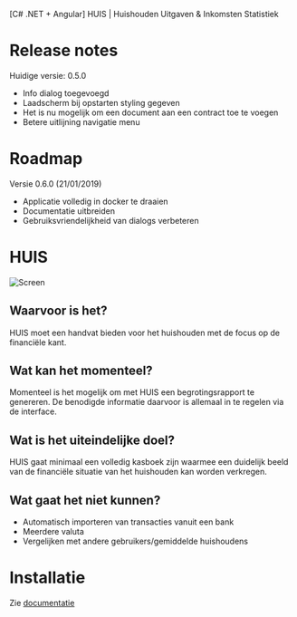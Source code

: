 [C# .NET + Angular] HUIS | Huishouden Uitgaven & Inkomsten Statistiek

# Release notes
Huidige versie: 0.5.0
- Info dialog toegevoegd
- Laadscherm bij opstarten styling gegeven
- Het is nu mogelijk om een document aan een contract toe te voegen
- Betere uitlijning navigatie menu

# Roadmap
Versie 0.6.0 (21/01/2019)
- Applicatie volledig in docker te draaien
- Documentatie uitbreiden
- Gebruiksvriendelijkheid van dialogs verbeteren

# HUIS
![Screen](https://raw.github.com/wesmaster/huis/develop/Screen.png)
## Waarvoor is het?
HUIS moet een handvat bieden voor het huishouden met de focus op de financiële kant.

## Wat kan het momenteel?
Momenteel is het mogelijk om met HUIS een begrotingsrapport te genereren. De benodigde informatie daarvoor is allemaal in te regelen via de interface.

## Wat is het uiteindelijke doel?
HUIS gaat minimaal een volledig kasboek zijn waarmee een duidelijk beeld van de financiële situatie van het huishouden kan worden verkregen.

## Wat gaat het niet kunnen?
- Automatisch importeren van transacties vanuit een bank
- Meerdere valuta
- Vergelijken met andere gebruikers/gemiddelde huishoudens

# Installatie
Zie [documentatie](https://grip-op-huishouden.readthedocs.io/nl/develop/installatie/voorbereiding.html)


